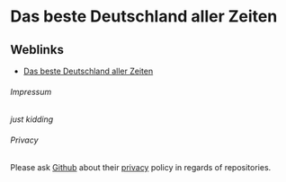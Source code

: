 # Das beste Deutschland aller Zeiten

## Weblinks

- [Das beste Deutschland aller Zeiten](https://www.das-beste-deutschland-aller-zeiten.de/)

###### Impressum

_just kidding_


###### Privacy

Please ask [Github](https://github.com/) about their [privacy](https://docs.github.com/en/github/site-policy/github-privacy-statement) policy in regards of repositories.

